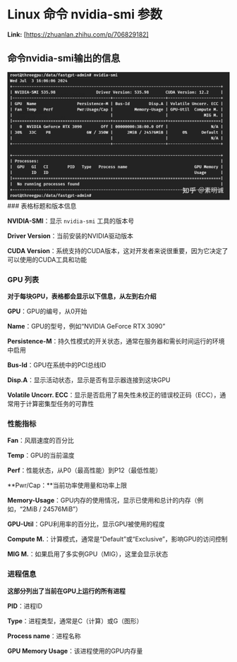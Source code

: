 # Linux 命令 nvidia-smi 参数



 **Link:** [https://zhuanlan.zhihu.com/p/706829182]

## 命令nvidia-smi输出的信息  
![06e4d05b11403eb3a9f8943902ac0e8f](../image/06e4d05b11403eb3a9f8943902ac0e8f.jpg)### 表格标题和版本信息  

**NVIDIA-SMI**：显示 `nvidia-smi` 工具的版本号

**Driver Version**：当前安装的NVIDIA驱动版本

**CUDA Version**：系统支持的CUDA版本，这对开发者来说很重要，因为它决定了可以使用的CUDA工具和功能

### GPU 列表  

**对于每块GPU，表格都会显示以下信息，从左到右介绍**

**GPU**：GPU的编号，从0开始

**Name**：GPU的型号，例如“NVIDIA GeForce RTX 3090”

**Persistence-M**：持久性模式的开关状态，通常在服务器和需长时间运行的环境中启用

**Bus-Id**：GPU在系统中的PCI总线ID

**Disp.A**：显示活动状态，显示是否有显示器连接到这块GPU

**Volatile Uncorr. ECC**：显示是否启用了易失性未校正的错误校正码（ECC），通常用于计算密集型任务的可靠性

### 性能指标  

**Fan**：风扇速度的百分比

**Temp**：GPU的当前温度

**Perf**：性能状态，从P0（最高性能）到P12（最低性能）

**Pwr/Cap：**当前功率使用量和功率上限

**Memory-Usage**：GPU内存的使用情况，显示已使用和总计的内存（例如，“2MiB / 24576MiB”）

**GPU-Util**：GPU利用率的百分比，显示GPU被使用的程度

**Compute M.**：计算模式，通常是“Default”或“Exclusive”，影响GPU的访问控制

**MIG M.**：如果启用了多实例GPU（MIG），这里会显示状态

### 进程信息  

**这部分列出了当前在GPU上运行的所有进程**

**PID**：进程ID

**Type**：进程类型，通常是C（计算）或G（图形）

**Process name**：进程名称

**GPU Memory Usage**：该进程使用的GPU内存量


